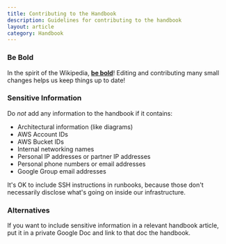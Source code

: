 ```yaml
---
title: Contributing to the Handbook
description: Guidelines for contributing to the handbook
layout: article
category: Handbook
---
```


### Be Bold

In the spirit of the Wikipedia, **[be bold][be-bold]**! Editing and contributing
many small changes helps us keep things up to date!

[be-bold]: https://en.wikipedia.org/wiki/Wikipedia:Be_bold

### Sensitive Information

Do *not* add any information to the handbook if it contains:

- Architectural information (like diagrams)
- AWS Account IDs
- AWS Bucket IDs
- Internal networking names
- Personal IP addresses or partner IP addresses
- Personal phone numbers or email addresses
- Google Group email addresses

It's OK to include SSH instructions in runbooks, because those don't necessarily
disclose what's going on inside our infrastructure.

### Alternatives

If you want to include sensitive information in a relevant handbook article,
put it in a private Google Doc and link to that doc the handbook.
